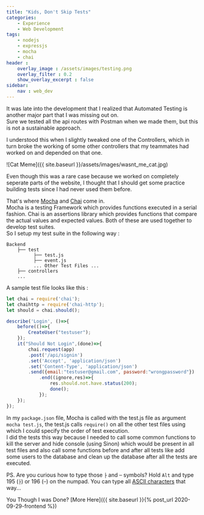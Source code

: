 ```yaml
---
title: "Kids, Don't Skip Tests"
categories:
    - Experience
    - Web Development
tags:
    - nodejs
    - expressjs
    - mocha
    - chai
header : 
    overlay_image : /assets/images/testing.png
    overlay_filter : 0.2
    show_overlay_excerpt : false
sidebar:
    nav : web_dev
---
```


It was late into the development that I realized that Automated Testing is another major part that I was missing out on.  
Sure we tested all the api routes with Postman when we made them, but this is not a sustainable approach.  

I understood this when I slightly tweaked one of the Controllers, which in turn broke the working of some other controllers that my teammates had worked on and depended on that one.  

![Cat Meme]({{ site.baseurl }}/assets/images/wasnt_me_cat.jpg)  

Even though this was a rare case because we worked on completely seperate parts of the website, I thought that I should get some practice building tests since I had never used them before.  

That's where [Mocha](https://mochajs.org/#getting-started) and [Chai](https://www.chaijs.com/) come in.  
Mocha is a testing Framework which provides functions executed in a serial fashion. Chai is an assertions library which provides functions that compare the actual values and expected values. Both of these are used together to develop test suites.  
So I setup my test suite in the following way : 
```
Backend 
    ├── test
          ├── test.js
          ├── event.js
          ... Other Test Files ...
    ├── controllers
    ...
```

A sample test file looks like this : 

```javascript
let chai = require('chai');
let chaihttp = require('chai-http');
let should = chai.should();

describe('Login', ()=>{
    before(()=>{
        CreateUser("testuser");
    });
    it("Should Not Login",(done)=>{
        chai.request(app)
        .post('/api/signin')
        .set('Accept', 'application/json')
        .set('Content-Type', 'application/json')
        .send({email:"testuser@gmail.com", password:"wrongpassword"})
            .end((ignore,res)=>{
                res.should.not.have.status(200);
                done();
            });
    });
});
```
In my `package.json` file, Mocha is called with the test.js file as argument `mocha test.js`, the test.js calls `require()` on all the other test files using which I could specify the order of test execution.  
I did the tests this way because I needed to call some common functions to kill the server and hide console (using Sinon) which would be present in all test files and also call some functions before and after all tests like add some users to the database and clean up the database after all the tests are executed.  

PS. Are you curious how to type those `├` and `─` symbols? Hold `Alt` and type 195 (`├`) or 196 (`─`) on the numpad. You can type all [ASCII characters](https://theasciicode.com.ar/) that way...

You Though I was Done? [More Here]({{ site.baseurl }}{% post_url 2020-09-29-frontend %})
